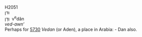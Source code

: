 H2051  
ודן  
וְדָן ‎ v<sup>e</sup>dân  
*ved-awn‘*  
Perhaps for [5730](h5730) *Vedan* (or Aden), a place in Arabia: - Dan
also.  
